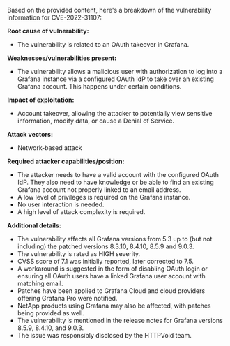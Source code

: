 Based on the provided content, here's a breakdown of the vulnerability information for CVE-2022-31107:

**Root cause of vulnerability:**
- The vulnerability is related to an OAuth takeover in Grafana.

**Weaknesses/vulnerabilities present:**
-  The vulnerability allows a malicious user with authorization to log into a Grafana instance via a configured OAuth IdP to take over an existing Grafana account. This happens under certain conditions.

**Impact of exploitation:**
- Account takeover, allowing the attacker to potentially view sensitive information, modify data, or cause a Denial of Service.

**Attack vectors:**
- Network-based attack

**Required attacker capabilities/position:**
- The attacker needs to have a valid account with the configured OAuth IdP. They also need to have knowledge or be able to find an existing Grafana account not properly linked to an email address.
- A low level of privileges is required on the Grafana instance.
- No user interaction is needed.
-  A high level of attack complexity is required.

**Additional details:**
- The vulnerability affects all Grafana versions from 5.3 up to (but not including) the patched versions 8.3.10, 8.4.10, 8.5.9 and 9.0.3.
- The vulnerability is rated as HIGH severity.
- CVSS score of 7.1 was initially reported, later corrected to 7.5.
- A workaround is suggested in the form of disabling OAuth login or ensuring all OAuth users have a linked Grafana user account with matching email.
- Patches have been applied to Grafana Cloud and cloud providers offering Grafana Pro were notified.
- NetApp products using Grafana may also be affected, with patches being provided as well.
- The vulnerability is mentioned in the release notes for Grafana versions 8.5.9, 8.4.10, and 9.0.3.
- The issue was responsibly disclosed by the HTTPVoid team.